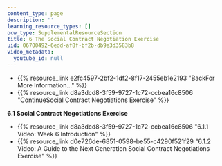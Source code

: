 ```yaml
---
content_type: page
description: ''
learning_resource_types: []
ocw_type: SupplementalResourceSection
title: 6 The Social Contract Negotiation Exercise
uid: 06700492-6edd-af8f-bf2b-db9e3d3583b8
video_metadata:
  youtube_id: null
---
```


*   {{% resource_link e2fc4597-2bf2-1df2-8f17-2455eb1e2193 "BackFor More Information..." %}}
*   {{% resource_link d8a3dcd8-3f59-9727-1c72-ccbea16c8506 "ContinueSocial Contract Negotiations Exercise" %}}

**6.1 Social Contract Negotiations Exercise**

*   {{% resource_link d8a3dcd8-3f59-9727-1c72-ccbea16c8506 "6.1.1 Video: Week 6 Introduction" %}}
*   {{% resource_link d0e726de-6851-0598-be55-c4290f521f29 "6.1.2 Video: A Guide to the Next Generation Social Contract Negotiations Exercise" %}}